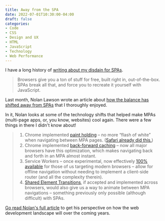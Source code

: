 ```yaml
---
title: Away from the SPA
date: 2022-07-01T10:30:00-04:00
draft: false
categories:
- Code
- CSS
- Design and UX
- HTML
- JavaScript
- Technology
- Web Performance
---
```


I have a long history of [writing about my disdain for SPAs](/spas-were-a-mistake/).

> Browsers give you a ton of stuff for free, built right in, out-of-the-box. SPAs break all that, and force you to recreate it yourself with JavaScript.

Last month, Nolan Lawson wrote an article about [how the balance has shifted away from SPAs](https://nolanlawson.com/2022/05/21/the-balance-has-shifted-away-from-spas/) that I thoroughly enjoyed.

In it, Nolan looks at some of the technology shifts that helped make MPAs (multi-page apps, or, you know, websites) cool again. There were a few things in there I didn't know about!

> 1. Chrome implemented [paint holding](https://developer.chrome.com/blog/paint-holding/) – no more “flash of white” when navigating between MPA pages. ([Safari already did this.](https://twitter.com/xeenon/status/1125981836591620097))
> 2. Chrome implemented [back-forward caching](https://web.dev/bfcache/) – now all major browsers have this optimization, which makes navigating back and forth in an MPA almost instant.
> 3. Service Workers – once experimental, now effectively [100% available](https://caniuse.com/serviceworkers) for those of us targeting modern browsers – allow for offline navigation without needing to implement a client-side router (and all the complexity therein).
> 4. [Shared Element Transitions](https://github.com/WICG/shared-element-transitions/), if accepted and implemented across browsers, would also give us a way to animate between MPA navigations – something previously only possible (although difficult) with SPAs.

[Go read Nolan's full article](https://nolanlawson.com/2022/05/21/the-balance-has-shifted-away-from-spas/) to get his perspective on how the web development landscape will over the coming years.
